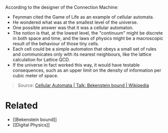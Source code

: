 According to the designer of the Connection Machine:

- Feynman cited the Game of Life as an example of cellular automata.
- He wondered what was at the smallest level of the universe.
- One possible answer was that it was a cellular automaton.
- The notion is that, at the lowest level, the "continuum" might be discrete in both space and time, and the laws of physics might be a macroscopic result of the behaviour of those tiny cells.
- Each cell could be a simple automaton that obeys a small set of rules and communicates only with its nearest neighbours, like the lattice calculation for Lattice QCD.
- If the universe in fact worked this way, it would have testable consequences, such as an upper limit on the density of information per cubic meter of space.

> Source: [Cellular Automata | Talk: Bekenstein bound | Wikipedia](https://en.wikipedia.org/wiki/Talk:Bekenstein_bound#Cellular_automata)
# Related
- [[Bekenstein bound]]
- [[Digital Physics]]
